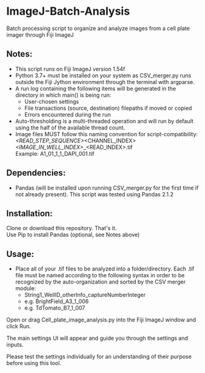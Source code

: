 # ImageJ-Batch-Analysis
Batch processing script to organize and analyze images from a cell plate imager through Fiji ImageJ

## Notes:
- This script runs on Fiji ImageJ version 1.54f
- Python 3.7+ must be installed on your system as CSV_merger.py runs outside the Fiji Jython environment through the terminal with argparse.
- A run log containing the following items will be generated in the directory in which main() is being run:
    - User-chosen settings
    - File transactions (source, destination) filepaths if moved or copied
    - Errors encountered during the run
- Auto-thresholding is a multi-threaded operation and will run by default using the half of the available thread count.
- Image files MUST follow this naming convention for script-compatibility:<br />
<WELL>_<READ_STEP_SEQUENCE>_<CHANNEL_INDEX>_<IMAGE_IN_WELL_INDEX>_<CHANNEL>_<READ_INDEX>.tif<br />
Example: A1_01_1_1_DAPI_001.tif<br />

## Dependencies:
 - Pandas (will be installed upon running CSV_merger.py for the first time if not already present). This script was tested using Pandas 2.1.2

## Installation:
Clone or download this repository. That's it.<br />
Use Pip to install Pandas (optional, see Notes above)<br />

## Usage:
 - Place all of your .tif files to be analyzed into a folder/directory. Each .tif file must be named according to the following syntax in order to be recognized by the auto-organization and sorted by the CSV merger module:
    - String1_WellID_otherInfo_captureNumberInteger
    - e.g. BrightField_A3_1_006
    - e.g. TdTomato_B7_1_007

Open or drag Cell_plate_image_analysis.py into the Fiji ImageJ window and click Run.<br />

The main settings UI will appear and guide you through the settings and inputs.<br />

Please test the settings individually for an understanding of their purpose before using this tool.<br />
